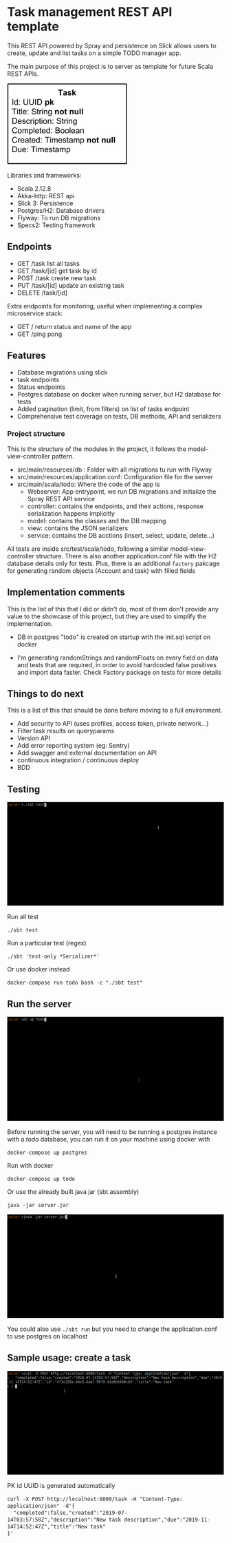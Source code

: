 # Task management REST API template

This REST API powered by Spray and persistence on Slick allows users to create, 
update and list tasks on a simple TODO manager app. 

The main purpose of this project is to server as template for future Scala REST APIs.  

![](schema.png)

Libraries and frameworks: 
- Scala 2.12.8
- Akka-http: REST api
- Slick 3: Persistence
- Postgres/H2: Database drivers
- Flyway: To run DB migrations
- Specs2: Testing framework

## Endpoints

- GET /task list all tasks
- GET /task/[id] get task by id
- POST /task create new task 
- PUT /task/[id] update an existing task 
- DELETE /task/[id]

Extra endpoints for monitoring, useful when implementing a complex microservice stack:
- GET / return status and name of the app 
- GET /ping pong 

## Features 

- Database migrations using slick 
- task endpoints
- Status endpoints
- Postgres database on docker when running server, but H2 database for tests
- Added pagination (limit, from filters) on list of tasks endpoint
- Comprehensive test coverage on tests, DB methods, API and serializers

### Project structure
This is the structure of the modules in the project, it follows the model-view-controller pattern.

- src/main/resources/db : Folder with all migrations tu run with Flyway
- src/main/resources/application.conf: Configuration file for the server
- src/main/scala/todo: Where the code of the app is 
    - Webserver: App entrypoint, we run DB migrations and initialize the Spray REST API service
    - controller: contains the endpoints, and their actions, response serialization happens implicitly
    - model: contains the classes and the DB mapping
    - view: contains the JSON serializers
    - service: contains the DB acctions (insert, select, update, delete...)

All tests are inside src/test/scala/todo, following a similar model-view-controller structure. There is also another application.conf file with the H2 database details only for tests.
Plus, there is an additional `factory` pakcage for generating random objects (Account and task) with filled fields 

## Implementation comments

This is the list of this that I did or didn't do, most of them don't provide any value to the showcase of this project, but they are used to simplify the implementation. 

- DB in postgres "todo" is created on startup with the init.sql script on docker

- I'm generating randomStrings and randomFloats on every field on data and tests that are required, in order to avoid hardcoded false positives and import data faster. 
Check Factory package on tests for more details

## Things to do next 

This is a list of this that should be done before moving to a full environment. 

- Add security to API (uses profiles, access token, private network...)
- Filter task results on queryparams 
- Version API 
- Add error reporting system (eg: Sentry)
- Add swagger and external documentation on API
- continuous integration / continuous deploy
- BDD 

## Testing

![](test.gif)

Run all test

    ./sbt test 

Run a particular test (regex) 

    ./sbt 'test-only *Serializer*' 

Or use docker instead 

    docker-compose run todo bash -c "./sbt test"

## Run the server 

![](docker.gif)

Before running the server, you will need to be running a postgres instance with a *todo* database, you can run it on your machine using docker with 

    docker-compose up postgres 

Run with docker 

    docker-compose up todo

Or use the already built java jar (sbt assembly)

    java -jar server.jar
    
![](jar.gif)

You could also use `./sbt run` but you need to change the application.conf to use postgres on localhost


## Sample usage: create a task 

![](post.gif)

PK id UUID is generated automatically
```
curl -X POST http://localhost:8080/task -H "Content-Type: application/json" -d'{
  "completed":false,"created":"2019-07-14T03:57:58Z","description":"New task description","due":"2019-11-14T14:52:47Z","title":"New task"
}'
```
